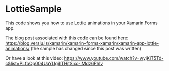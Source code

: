 # LottieSample

This code shows you how to use Lottie animations in your Xamarin.Forms app.

The blog post associated with this code can be found here: https://blog.verslu.is/xamarin/xamarin-forms-xamarin/xamarin-app-lottie-animations/ (the sample has changed since this post was written)

Or have a look at this video: https://www.youtube.com/watch?v=wyjKiT5Td-c&list=PLfbOp004UaYUgjhTHjtSixo-iMdz6PhIv
